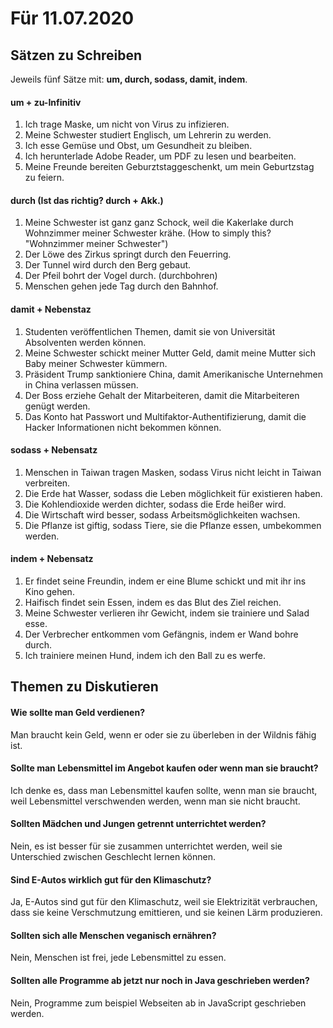 # Für 11.07.2020

## Sätzen zu Schreiben

Jeweils fünf Sätze mit: **um, durch, sodass, damit, indem**.

#### um + zu-Infinitiv

1. Ich trage Maske, um nicht von Virus zu infizieren.
2. Meine Schwester studiert Englisch, um Lehrerin zu werden.
3. Ich esse Gemüse und Obst, um Gesundheit zu bleiben.
4. Ich herunterlade Adobe Reader, um PDF zu lesen und bearbeiten.
5. Meine Freunde bereiten Geburztstaggeschenkt, um mein Geburtzstag zu feiern.

#### durch \(Ist das richtig? durch + Akk.\)

1. Meine Schwester ist ganz ganz Schock, weil die Kakerlake durch Wohnzimmer meiner Schwester krähe. \(How to simply this? "Wohnzimmer meiner Schwester"\)
2. Der Löwe des Zirkus springt durch den Feuerring.
3. Der Tunnel wird durch den Berg gebaut.
4. Der Pfeil bohrt der Vogel durch. \(durchbohren\)
5. Menschen gehen jede Tag durch den Bahnhof.

#### damit + Nebenstaz

1. Studenten veröffentlichen Themen, damit sie von Universität Absolventen werden können.
2. Meine Schwester schickt meiner Mutter Geld, damit meine Mutter sich Baby meiner Schwester kümmern.
3. Präsident Trump sanktioniere China, damit Amerikanische Unternehmen in China verlassen müssen.
4. Der Boss erziehe Gehalt der Mitarbeiteren, damit die Mitarbeiteren genügt werden.
5. Das Konto hat Passwort und Multifaktor-Authentifizierung, damit die Hacker Informationen nicht bekommen können.

#### sodass + Nebensatz

1. Menschen in Taiwan tragen Masken, sodass Virus nicht leicht in Taiwan verbreiten.
2. Die Erde hat Wasser, sodass die Leben möglichkeit für existieren haben.
3. Die Kohlendioxide werden dichter, sodass die Erde heißer wird.
4. Die Wirtschaft wird besser, sodass Arbeitsmöglichkeiten wachsen.
5. Die Pflanze ist giftig, sodass Tiere, sie die Pflanze essen, umbekommen werden.

#### indem + Nebensatz

1. Er findet seine Freundin, indem er eine Blume schickt und mit ihr ins Kino gehen.
2. Haifisch findet sein Essen, indem es das Blut des Ziel reichen.
3. Meine Schwester verlieren ihr Gewicht, indem sie trainiere und Salad esse.
4. Der Verbrecher entkommen vom Gefängnis, indem er Wand bohre durch.
5. Ich trainiere meinen Hund, indem ich den Ball zu es werfe.

## Themen zu Diskutieren

#### Wie sollte man Geld verdienen?

Man braucht kein Geld, wenn er oder sie zu überleben in der Wildnis fähig ist.

#### Sollte man Lebensmittel im Angebot kaufen oder wenn man sie braucht?

Ich denke es, dass man Lebensmittel kaufen sollte, wenn man sie braucht, weil Lebensmittel verschwenden werden, wenn man sie nicht braucht.

#### Sollten Mädchen und Jungen getrennt unterrichtet werden?

Nein, es ist besser für sie zusammen unterrichtet werden, weil sie Unterschied zwischen Geschlecht lernen können.

#### Sind E-Autos wirklich gut für den Klimaschutz?

Ja, E-Autos sind gut für den Klimaschutz, weil sie Elektrizität verbrauchen, dass sie keine Verschmutzung emittieren, und sie keinen Lärm produzieren.

#### Sollten sich alle Menschen veganisch ernähren?

Nein, Menschen ist frei, jede Lebensmittel zu essen.

#### Sollten alle Programme ab jetzt nur noch in Java geschrieben werden?

Nein, Programme zum beispiel Webseiten ab in JavaScript geschrieben werden.

